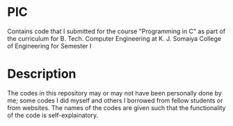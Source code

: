 # PIC
Contains code that I submitted for the course "Programming in C" as part of the curriculum for B. Tech. Computer Engineering at K. J. Somaiya College of Engineering for Semester I
# Description
The codes in this repository may or may not have been personally done by me; some codes I did myself and others I borrowed from fellow students or from websites.
The names of the codes are given such that the functionality of the code is self-explainatory.
